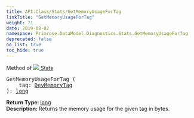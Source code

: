 ```yaml
---
title: API:Class/Stats/GetMemoryUsageForTag
linkTitle: "GetMemoryUsageForTag"
weight: 71
date: 2019-08-02
namespace: Primrose.DataModel.Diagnostics.Stats.GetMemoryUsageForTag
deprecated: false
no_list: true
toc_hide: true
---
```

Method of <a href="/docs/api-reference/Class/Stats"><img src="/icons/silk/default.png"/>&nbsp;Stats</a>
<pre class="method-declaration">
GetMemoryUsageForTag (
    tag: <a class="type" href="/docs/api-reference/Enum/DevMemoryTag">DevMemoryTag</a>
): <a class="type" href="/docs/api-reference/System/Primitives#int64">long</a></pre>
<b>Return Type: </b>
<a class="type" href="/docs/api-reference/System/Primitives#int64">long</a>
<br/>
<b>Description: </b>
Returns the memory usage for the given tag in bytes.

